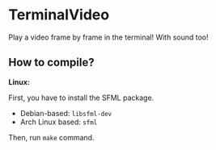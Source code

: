 # TerminalVideo
Play a video frame by frame in the terminal! With sound too!

## How to compile?

**Linux:**

First, you have to install the SFML package.
* Debian-based: `libsfml-dev`
* Arch Linux based: `sfml`

Then, run `make` command.
